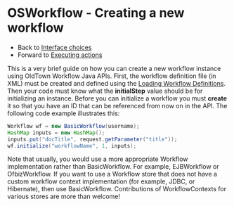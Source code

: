 # OSWorkflow - Creating a new workflow

* Back to [Interface choices](interface_choices.md)
* Forward to [Executing actions](executing_actions.md)

This is a very brief guide on how you can create a new workflow instance using OldTown Workflow Java APIs. First, the workflow definition file (in XML) must be created and defined using the [Loading Workflow Definitions](loading_workflow_definitions.md). Then your code must know what the <b>initialStep</b> value should be for initializing an instance. Before you can initialize a workflow you must <b>create</b> it so that you have an ID that can be referenced from now on in the API. The following code example illustrates this:

```java
Workflow wf = new BasicWorkflow(username);
HashMap inputs = new HashMap();
inputs.put("docTitle", request.getParameter("title"));
wf.initialize("workflowName", 1, inputs);
```

Note that usually, you would use a more appropriate Workflow implementation rather than BasicWorkflow. For example, EJBWorkflow or OfbizWorkflow. If you want to use a Workflow store that does not have a custom workflow context implementation (for example, JDBC, or Hibernate), then use BasicWorkflow. Contributions of WorkflowContexts for various stores are more than welcome!
